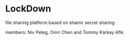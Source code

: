 # LockDown
file sharing platform based on shamir secret sharing

members: Niv Peleg, Omri Chen and Tommy Karkay Afik.